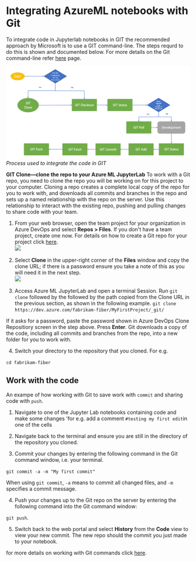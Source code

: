 # Integrating AzureML notebooks with Git

To integrate code in Jupyterlab notebooks in GIT the recommended approach by Microsoft is to use a GIT command-line. 
The steps requrd to do this is shown and documented below. For more details on the Git command-line refer [here](https://github.com/felicity-borg/Microsoft-TDSP/blob/master/Docs/createRepo.md) page. 

![](https://github.com/felicity-borg/Microsoft-TDSP/blob/master/Docs/media/resources/git-integration.PNG)
*Process used to integrate the code in GIT*

**GIT Clone—clone the repo to your Azure ML JupyterLab**
To work with a Git repo, you need to clone the repo you will be working on for this project to your computer. Cloning a repo creates a complete local copy of the repo for you to work with, and downloads all commits and branches in the repo and sets up a named relationship with the repo on the server. Use this relationship to interact with the existing repo, pushing and pulling changes to share code with your team.

1. From your web browser, open the team project for your organization in Azure DevOps and select **Repos > Files**. If you don't have a team project, create one now.
For details on how to create a Git repo for your project click [here](https://github.com/felicity-borg/Microsoft-TDSP/blob/master/Docs/createRepo.md).<br>
![](https://docs.microsoft.com/en-us/azure/devops/repos/get-started/media/clone-repo/repos-files.png?view=azure-devops)

2. Select **Clone** in the upper-right corner of the **Files** window and copy the clone URL; if there is a password ensure you take a note of this as you will need it in the next step. <br>
![](https://docs.microsoft.com/en-us/azure/devops/repos/get-started/media/clone-repo/clone-repo.png?view=azure-devops)

3. Access Azure ML JupyterLab and open a terminal Session. Run `git clone` followed by the followed by the path copied from the Clone URL in the previous section, as shown in the following example.
`git clone https://dev.azure.com/fabrikam-fiber/MyFirstProject/_git/`

If it asks for a password, paste the password shown in Azure DevOps Clone Repositiory screen in the step above. Press **Enter**. 
Git downloads a copy of the code, including all commits and branches from the repo, into a new folder for you to work with.

4. Switch your directory to the repository that you cloned. For e.g. 

`cd fabrikam-fiber`

## Work with the code

An exampe of how working with Git to save work with `commit` and sharing code with `push`. 

1. Navigate to one of the Jupyter Lab notebooks containing code and make some changes 'for e.g. add a comment `#testing my first edit`in one of the cells

2. Navigate back to the terminal and ensure you are still in the directory of the repository you cloned. 

3. Commit your changes by entering the following command in the Git command window, i.e. your terminal. 

`git commit -a -m "My first commit"`

When using `git commit`, `-a` means to commit all changed files, and `-m` specifies a commit message.

4. Push your changes up to the Git repo on the server by entering the following command into the Git command window:

`git push`. 

5. Switch back to the web portal and select **History** from the **Code** view to view your new commit. The new repo should the commit you just made to your notebook.

for more details on working with Git commands click [here](https://docs.microsoft.com/en-us/azure/devops/repos/git/?view=azure-devops).
